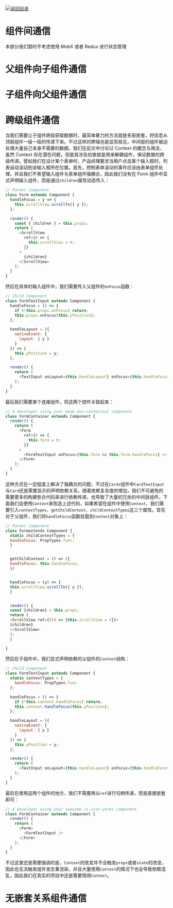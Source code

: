 [![返回目录](https://parg.co/UY3)](https://github.com/wx-chevalier/Web-Series)

# 组件间通信

本部分我们暂时不考虑使用 MobX 或者 Redux 进行状态管理

# 父组件向子组件通信

# 子组件向父组件通信

# 跨级组件通信

当我们需要让子组件跨级获取数据时，最简单暴力的方法就是多层嵌套，将信息从顶层组件一级一级的传递下来。不过这样的弊端也是显而易见，中间层的组件被迫处理大量自己本身不需要的数据。我们在前文中讨论过 Context 的概念与用法，虽然 Context 存在潜在问题，但是其涉及初衷就是用来解耦组件，保证数据的跨级传递。譬如我们在设计某个表单时，产品经理要求当用户点击某个输入框时，列表自动滚动到该输入框所在位置。首先，控制表单滚动的事件应该由表单组件处理，并且我们不希望输入组件与表单组件强耦合，因此我们没有在 Form 组件中显式声明输入组件，而是通过`children`属性动态传入：

```js
// Parent Component
class Form extends Component {
  handleFocus = y => {
    this.scrollView.scrollTo({ y });
  };

  render() {
    const { children } = this.props;
    return (
      <ScrollView
        ref={r => {
          this.scrollView = r;
        }}
      >
        {children} 
      </ScrollView>
    );
  }
}
```

然后在具体的输入组件中，我们需要传入父组件的`onFocus`函数：

```js
// Child Component
class FormTextInput extends Component {
  handleFocus = () => {
    if (!this.props.onFocus) return;
    this.props.onFocus(this.yPosition);
  };

  handleLayout = ({
    nativeEvent: {
      layout: { y }
    }
  }) => {
    this.yPosition = y;
  };

  render() {
    return (
      <TextInput onLayout={this.handleLayout} onFocus={this.handleFocus} />
    );
  }
}
```

最后我们需要某个连接组件，将这两个控件关联起来：

```js
// A developer using your weak non-contextual component
class FormContainer extends Component {
  render() {
    return (
      <Form
        ref={r => {
          this.form = r;
        }}
      >
        <FormTextInput onFocus={this.form && this.form.handleFocus} />
      </Form>
    );
  }
}
```

这种方式在一定程度上解决了强耦合的问题，不过在`Cards`组件中`CardTextInput`与`Card`还是需要显示的声明依赖关系。随着依赖复杂度的增加，我们不可避免的需要更多的构建弥合代码来进行依赖传递，也导致了大量的冗余的中间层组件。下面我们会使用`Context`来改造上述代码，如果希望在组件中使用`Context`，我们需要引入`contextTypes`、`getChildContext`、`childContextTypes`这三个属性。首先对于父组件，我们将`handleFocus`函数挂载到`Context`对象上：

```js
// Parent Component
class Formextends Component {
  static childContextTypes = {
  handleFocus: PropTypes.func,
  }


  getChildContext = () => ({
  handleFocus: this.handleFocus,
  })


  handleFocus = (y) => {
  this.scrollView.scrollTo({ y });
  }


  render() {
  const {children} = this.props;
  return (
  <ScrollView ref={(r) => {this.scrollView = r}}>
  {children}
  </ScrollView>
  );
  }

}
```

然后在子组件中，我们显式声明依赖的父组件的`Context`结构：

```js
// Child Component
class FormTextInput extends Component {
  static contextTypes = {
    handleFocus: PropTypes.func
  };

  handleFocus = () => {
    if (!this.context.handleFocus) return;
    this.context.handleFocus(this.yPosition);
  };

  handleLayout = ({
    nativeEvent: {
      layout: { y }
    }
  }) => {
    this.yPosition = y;
  };

  render() {
    return (
      <TextInput onLayout={this.handleLayout} onFocus={this.handleFocus} />
    );
  }
}
```

最后在使用这两个组件的地方，我们不需要再以`ref`进行句柄传递，而是直接嵌套即可：

```js
// A developer using your awesome it-just-works component
class FormContainer extends Component {
  render() {
    return (
      <Form>
        <FormTextInput />
      </Form>
    );
  }
}
```

不过这里还是需要强调的是，`Context`的改变并不会触发`props`或者`state`的改变，因此也无法触发组件发生重渲染，并且大量使用`Context`的情况下也会导致依赖混乱，因此我们在真实的项目中还是需要慎用`Context`。

# 无嵌套关系组件通信
